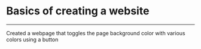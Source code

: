 # Basics of creating a website
***
Created a webpage that toggles the page background color with various colors using a button
